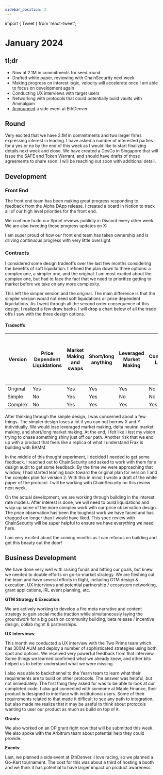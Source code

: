 ```yaml
---
sidebar_position: 2
---
```


import { Tweet } from 'react-tweet';

# January 2024

## tl;dr

- Now at 2.1M in commitments for seed round
- Drafted white paper, reviewing with ChainSecurity next week
- Making progress on interest logic, velocity will accelerate once I am able to focus on development again
- Conducting UX interviews with target users
- Networking with protocols that could potentially build vaults with Ammalgam
- [Announced](https://x.com/ammalgam/status/1752080424526860758?s=20) a side event at EthDenver


## Round

Very excited that we have 2.1M in commitments and two larger firms expressing interest in leading. I have asked a number of interested parties for a yes or no by the end of this week as I would like to start finalizing details next week and close. We have created a DevCo in Singapore that will issue the SAFE and Token Warrant, and should have drafts of those agreements to share soon. I will be reaching out soon with additional detail. 

## Development

### Front End

The front end team has been making great progress responding to feedback from the Alpha DApp release. I created a board in Notion to track all of our high level priorities for the front end. 

We continue to do our Sprint reviews publicly in Discord every other week. We
are also tweeting those progress updates on X:

<Tweet id="1745471899956859266" />

I am super proud of how our front end team has taken ownership and is driving continuous progress with very little oversight. 

### Contracts

I considered some design tradeoffs over the last few months considering the
benefits of soft liquidation. I refined the plan down to three options: a
complex one, a simpler one, and the original. I am most excited about the
complex one, but had to face the fact that we need to prioritize getting to
market before we take on any more complexity.

This left the simper version and the original. The main difference is that the simpler version would not need soft liquidations or price dependent liquidations. As I went through all the second order consequence of this design, I realized a few draw backs. I will drop a chart below of all the trade offs I saw with the three design options. 

#### Tradeoffs

| Version | Price Dependent Liquidations | Market Making and swaps | Short/long anything | Leveraged Market Making | Concentrated Liquidity | Borrow X and Y individually and earn interest on distinct deposits of x and y | Buy Calls and Puts |
| --- | --- | --- | --- | --- | --- | --- | --- |
| Original  | Yes | Yes | Yes | Yes | No | Yes | No |
| Simple | No | Yes | Yes | No | No | No | No |
| Complex | No | Yes | Yes | Yes | Yes | Yes | Yes |

After thinking through the simple design, I was concerned about a few things. The simpler design loses a lot if you can not borrow X and Y individually. We would lose leveraged market making, delta neutral market making, and short/long market making.  At the end, I felt like I lost my vision trying to chase something shiny just off our path. Another risk that we end up with a product that feels like a replica of what I understand Frax is building with BAMM.

In the middle of this thought experiment, I decided I needed to get some feedback. I reached out to ChainSecurity and asked to work with them for a design audit to get some feedback. By the time we were approaching that window, I had started leaning back toward the original plan for version 1 and the complex plan for version 2. With this in mind, I wrote a draft of the white paper of the protocol. I will be working with ChainSecurity on this review next week. 

On the actual development, we are working through building in the interest rate models. After interest is done, we will need to build liquidations and wrap up some of the more complex work with our price observation design. The price observation has been the toughest work we have faced and has dragged on longer than I would have liked. This spec review with ChainSecurity will be super helpful to ensure we have everything we need here.

I am very excited about the coming months as I can refocus on building and get this beauty out the door!

## Business Development

We have done very well with raising funds and hitting our goals, but knew we needed to double efforts on go-to-market strategy. We are fleshing out the team and have several efforts in flight, including GTM design & execution, UX interviews and potential partnership / ecosystem networking, grant applications, IRL event planning, etc.

**GTM Strategy & Execution**: 

We are actively working to develop a fire meta narrative and content strategy to gain social media traction while simultaneously laying the groundwork for a big push on community building, beta release / incentive design, collab mgmt & partnerships. 

**UX Interviews**:

This month we conducted a UX interview with the Two Prime team which has 300M AUM and deploy a number of sophisticated strategies using both spot and options. We received very powerful feedback from that interview. Some things we learned confirmed what we already knew, and other bits helped us to better understand what we were missing.

I also was able to backchannel to the Yearn team to learn what their requirements are to build on other protocols. The answer was helpful, but not immediately. The first thing they asked for was to be able to look at our completed code. I also got connected with someone at Maple Finance, their product is designed to interface with institutional users. Some of their requirements related to that made it difficult to see any path to integration, but also made me realize that it may be useful to think about protocols wanting to user our product as much as build on top of it.

**Grants**:

We also worked on an OP grant right now that will be submitted this week. We also spoke with the Arbitrum team about potential help they could provide. 

**Events**:

Last, we planned a side event at EthDenver. I love racing, so we planned a Go-Kart tournament. The cost for this was about a third of hosting a booth and we think it has potential to have larger impact on product awareness.